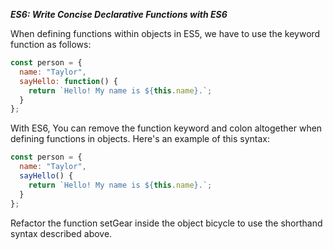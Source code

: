 ***ES6: Write Concise Declarative Functions with ES6***

When defining functions within objects in ES5, we have to use the keyword function as follows:

```javascript
const person = {
  name: "Taylor",
  sayHello: function() {
    return `Hello! My name is ${this.name}.`;
  }
};
```

With ES6, You can remove the function keyword and colon altogether when defining functions in objects. Here's an example of this syntax:

```javascript
const person = {
  name: "Taylor",
  sayHello() {
    return `Hello! My name is ${this.name}.`;
  }
};
```

Refactor the function setGear inside the object bicycle to use the shorthand syntax described above.
